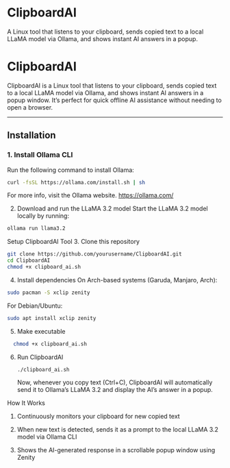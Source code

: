 # ClipboardAI
A Linux tool that listens to your clipboard, sends copied text to a local LLaMA model via Ollama, and shows instant AI answers in a popup.

# ClipboardAI

ClipboardAI is a Linux tool that listens to your clipboard, sends copied text to a local LLaMA model via Ollama, and shows instant AI answers in a popup window. It’s perfect for quick offline AI assistance without needing to open a browser.

---

## Installation

### 1. Install Ollama CLI

Run the following command to install Ollama:

```bash
curl -fsSL https://ollama.com/install.sh | sh
```
For more info, visit the Ollama website.
https://ollama.com/

2. Download and run the LLaMA 3.2 model
Start the LLaMA 3.2 model locally by running:
```bash
ollama run llama3.2
```
Setup ClipboardAI Tool
3. Clone this repository
```bash
git clone https://github.com/yourusername/ClipboardAI.git
cd ClipboardAI
chmod +x clipboard_ai.sh
```
4. Install dependencies
On Arch-based systems (Garuda, Manjaro, Arch):
```bash
sudo pacman -S xclip zenity
```
For Debian/Ubuntu:
```bash
sudo apt install xclip zenity
```
5. Make executable
 ```bash
   chmod +x clipboard_ai.sh
   ```
6. Run ClipboardAI
   ```bash
   ./clipboard_ai.sh
   ```
   Now, whenever you copy text (Ctrl+C), ClipboardAI will automatically send it to Ollama’s LLaMA 3.2 and display the AI’s answer in a popup.

How It Works
1. Continuously monitors your clipboard for new copied text

2. When new text is detected, sends it as a prompt to the local LLaMA 3.2 model via Ollama CLI

3. Shows the AI-generated response in a scrollable popup window using Zenity
